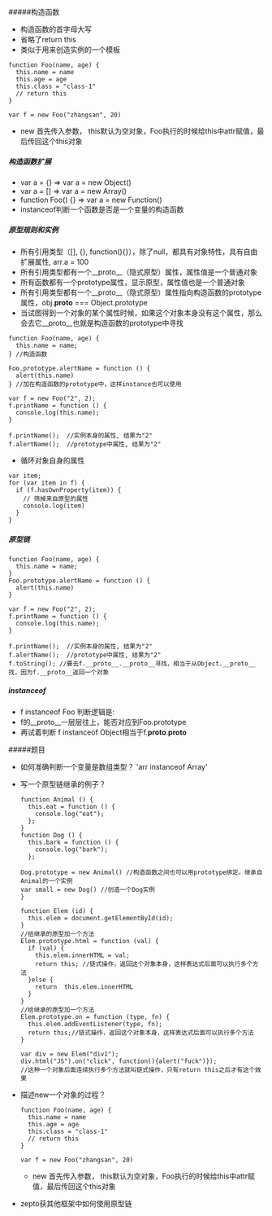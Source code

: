 #####构造函数
- 构造函数的首字母大写
- 省略了return this
- 类似于用来创造实例的一个模板

```
function Foo(name, age) {
  this.name = name
  this.age = age
  this.class = "class-1"
  // return this
}

var f = new Foo("zhangsan", 20)
```
- new 首先传入参数， this默认为空对象，Foo执行的时候给this中attr赋值，最后传回这个this对象

##### 构造函数扩展
- var a = {} => var a = new Object()
- var a = [] => var a = new Array()
- function Foo() {} => var a = new Function()
- instanceof判断一个函数是否是一个变量的构造函数

##### 原型规则和实例
- 所有引用类型（[], {}, function(){}），除了null，都具有对象特性，具有自由扩展属性, arr.a = 100
- 所有引用类型都有一个__proto__（隐式原型）属性，属性值是一个普通对象
- 所有函数都有一个prototype属性，显示原型，属性值也是一个普通对象
- 所有引用类型都有一个__proto__（隐式原型）属性指向构造函数的prototype属性，obj.__proto__ === Object.prototype
- 当试图得到一个对象的某个属性时候，如果这个对象本身没有这个属性，那么会去它__proto__也就是构造函数的prototype中寻找

```
function Foo(name, age) {
  this.name = name;
} //构造函数

Foo.prototype.alertName = function () {
  alert(this.name)
} //加在构造函数的prototype中，这样instance也可以使用

var f = new Foo("2", 2);
f.printName = function () {
  console.log(this.name);
}

f.printName();  //实例本身的属性, 结果为"2"
f.alertName();  //prototype中属性, 结果为"2"
```
- 循环对象自身的属性

```
var item;
for (var item in f) {
  if (f.hasOwnProperty(item)) {
    // 筛掉来自原型的属性
    console.log(item)
  }
}
```
##### 原型链

```
function Foo(name, age) {
  this.name = name;
}
Foo.prototype.alertName = function () {
  alert(this.name)
}

var f = new Foo("2", 2);
f.printName = function () {
  console.log(this.name);
}

f.printName();  //实例本身的属性, 结果为"2"
f.alertName();  //prototype中属性, 结果为"2"
f.toString(); //要去f.__proto__.__proto__寻找，相当于从Object.__proto__找，因为f.__proto__返回一个对象
```
##### instanceof
- f instanceof Foo 判断逻辑是:
- f的__proto__一层层往上，能否对应到Foo.prototype
- 再试着判断 f instanceof Object相当于f.__proto__.__proto__

#####题目
- 如何准确判断一个变量是数组类型？
  'arr instanceof Array'

- 写一个原型链继承的例子？

  ```
  function Animal () {
    this.eat = function () {
      console.log("eat");
    };
  }
  function Dog () {
    this.bark = function () {
      console.log("bark");
    };

  Dog.prototype = new Animal() //构造函数之间也可以用prototype绑定。继承自Animal的一个实例
  var small = new Dog() //创造一个Dog实例
  }
  ```
  ```
  function Elem (id) {
    this.elem = document.getElementById(id);
  }
  //给继承的原型加一个方法
  Elem.prototype.html = function (val) {
    if (val) {
      this.elem.innerHTML = val;
      return this; //链式操作，返回这个对象本身，这样表达式后面可以执行多个方法
    }else {
      return  this.elem.innerHTML
    }
  }
  //给继承的原型加一个方法
  Elem.prototype.on = function (type, fn) {
    this.elem.addEventListener(type, fn);
    return this;//链式操作，返回这个对象本身，这样表达式后面可以执行多个方法
  }

  var div = new Elem("div1");
  div.html("JS").on("click", function(){alert("fuck")});
  //这种一个对象后面连续执行多个方法就叫链式操作，只有return this之后才有这个效果
  ```
- 描述new一个对象的过程？

    ```
    function Foo(name, age) {
      this.name = name
      this.age = age
      this.class = "class-1"
      // return this
    }

    var f = new Foo("zhangsan", 20)
    ```
    - new 首先传入参数， this默认为空对象，Foo执行的时候给this中attr赋值，最后传回这个this对象

- zepto获其他框架中如何使用原型链
